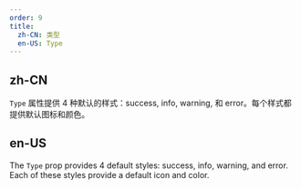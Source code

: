 ```yaml
---
order: 9
title:
  zh-CN: 类型
  en-US: Type
---
```


## zh-CN

`Type` 属性提供 4 种默认的样式：success, info, warning, 和 error。每个样式都提供默认图标和颜色。

## en-US

The `Type` prop provides 4 default styles: success, info, warning, and error. Each of these styles provide a default icon and color.


